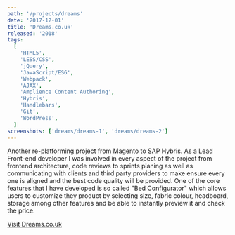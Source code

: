 ```yaml
---
path: '/projects/dreams'
date: '2017-12-01'
title: 'Dreams.co.uk'
released: '2018'
tags:
  [
    'HTML5',
    'LESS/CSS',
    'jQuery',
    'JavaScript/ES6',
    'Webpack',
    'AJAX',
    'Amplience Content Authoring',
    'Hybris',
    'Handlebars',
    'Git',
    'WordPress',
  ]
screenshots: ['dreams/dreams-1', 'dreams/dreams-2']
---
```


Another re-platforming project from Magento to SAP Hybris.
As a Lead Front-end developer I was involved in every aspect of the project from frontend architecture, code reviews to sprints planing as well as communicating with clients and third party providers to make ensure every one is aligned and the best code quality will be provided. One of the core features that I have developed is so called "Bed Configurator" which allows users to customize they product by selecting size, fabric colour, headboard, storage among other features and be able to instantly preview it and check the price.

<a href="https://www.dreams.co.uk/" class="button">Visit Dreams.co.uk</a>
